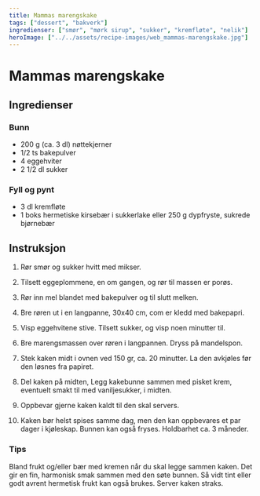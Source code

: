 ```yaml
---
title: Mammas marengskake
tags: ["dessert", "bakverk"]
ingredienser: ["smør", "mørk sirup", "sukker", "kremfløte", "nelik"]
heroImage: ["../../assets/recipe-images/web_mammas-marengskake.jpg"]
---
```


# Mammas marengskake

## Ingredienser

### Bunn

- 200 g (ca. 3 dl) nøttekjerner
- 1/2 ts bakepulver
- 4 eggehviter
- 2 1/2 dl sukker

### Fyll og pynt

- 3 dl kremfløte
- 1 boks hermetiske kirsebær i sukkerlake eller 250 g dypfryste, sukrede bjørnebær

## Instruksjon

1. Rør smør og sukker hvitt med mikser.

2. Tilsett eggeplommene, en om gangen, og rør til massen er porøs.

3. Rør inn mel blandet med bakepulver og til slutt melken.

4. Bre røren ut i en langpanne, 30x40 cm, com er kledd med bakepapri.

5. Visp eggehvitene stive. Tilsett sukker, og visp noen minutter til.

6. Bre marengsmassen over røren i langpannen. Dryss på mandelspon.

7. Stek kaken midt i ovnen ved 150 gr, ca. 20 minutter. La den avkjøles før den løsnes fra papiret.

8. Del kaken på midten, Legg kakebunne sammen med pisket krem, eventuelt smakt til med vaniljesukker, i midten.

9. Oppbevar gjerne kaken kaldt til den skal servers.

10. Kaken bør helst spises samme dag, men den kan oppbevares et par dager i kjøleskap. Bunnen kan også fryses. Holdbarhet ca. 3 måneder.

### Tips

Bland frukt og/eller bær med kremen når du skal legge sammen kaken. Det gir en fin, harmonisk smak sammen med den søte bunnen. Så vidt tint eller godt avrent hermetisk frukt kan også brukes. Server kaken straks.
